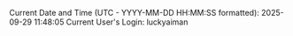 Current Date and Time (UTC - YYYY-MM-DD HH:MM:SS formatted): 2025-09-29 11:48:05
Current User's Login: luckyaiman
